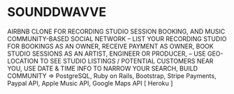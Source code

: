 # SOUNDDWAVVE


AIRBNB CLONE FOR RECORDING STUDIO SESSION BOOKING, AND MUSIC COMMUNITY-BASED SOCIAL NETWORK
– LIST YOUR RECORDING STUDIO FOR BOOKINGS AS AN OWNER, RECEIVE PAYMENT AS OWNER, BOOK STUDIO SESSIONS AS AN ARTIST, ENGINEER OR PRODUCER, 
– USE GEO-LOCATION TO SEE STUDIO LISTINGS / POTENTIAL CUSTOMERS NEAR YOU, USE DATE & TIME INFO TO NARROW YOUR SEARCH, BUILD COMMUNITY
=> PostgreSQL, Ruby on Rails, Bootstrap, Stripe Payments, Paypal API, Apple Music API, Google Maps API [ Heroku ]


